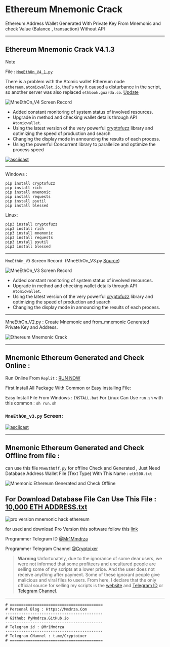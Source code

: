 # Ethereum Mnemonic Crack

Ethereum Address Wallet Generated With Private Key From Mnemonic and check Value (Balance , transaction) Without API

---
## Ethereum Mnemonic Crack V4.1.3

>[!NOTE]
>File : [ `MneEthOn_V4_1.py` ](https://github.com/Pymmdrza/EthereumMnemonicCrack/blob/mainx/MneEthOn_V4_1.py) 

There is a problem with the Atomic wallet Ethereum node  `ethereum.atomicwallet.io`, that's why it caused a disturbance in the script, so another server was also replaced `ethbook.guarda.co`. [Update](https://github.com/Pymmdrza/EthereumMnemonicCrack/blob/mainx/MneEthOn_V4_1.py)


![MneEthOn_V4 Screen Record](https://raw.githubusercontent.com/Pymmdrza/EthereumMnemonicCrack/mainx/MneEth_V4_Screen.gif 'MneEthOn_V4 ScreenRecord')

- Added constant monitoring of system status of involved resources.
- Upgrade in method and checking wallet details through API `Atomicwallet`.
- Using the latest version of the very powerful [cryptofuzz](https://cryptofuzz.readthedocs.io/en/latest/ 'cryptofuzz document') library and optimizing the speed of production and search
- Changing the display mode in announcing the results of each process.
- Using the powerful Concurrent library to parallelize and optimize the process speed

[![asciicast](https://asciinema.org/a/647692.svg)](https://asciinema.org/a/647692)

---

Windows : 

```
pip install cryptofuzz
pip install rich
pip install mnemonic
pip install requests
pip install psutil
pip install blessed
```

Linux: 
```
pip3 install cryptofuzz
pip3 install rich
pip3 install mnemonic
pip3 install requests
pip3 install psutil
pip3 install blessed
```


---
`MneEthOn_V3` Screen Record: (MneEthOn_V3.py [Source](https://github.com/Pymmdrza/EthereumMnemonicCrack/blob/mainx/MneEthOn_V3.py))

![MneEthOn_V3 Screen Record](https://raw.githubusercontent.com/Pymmdrza/EthereumMnemonicCrack/mainx/MneEth_V3_Screen.gif 'MneEthOn_V3 ScreenRecord')

- Added constant monitoring of system status of involved resources.
- Upgrade in method and checking wallet details through API `Atomicwallet`.
- Using the latest version of the very powerful [cryptofuzz](https://cryptofuzz.readthedocs.io/en/latest/ 'cryptofuzz document') library and optimizing the speed of production and search
- Changing the display mode in announcing the results of each process.


---

MneEthOn_V2.py : Create Mnemonic and from_mnemonic Generated Private Key and Address.

![Ethereum Mnemonic Crack](https://raw.githubusercontent.com/Pymmdrza/EthereumMnemonicCrack/mainx/MneEthOn_V2.JPG)

---
## Mnemonic Ethereum Generated and Check Online :


Run Online From `Replit` : [RUN NOW](https://replit.com/@Pymmdrza/EthereumMnemonic?v=1)

First Install All Package With Common or Easy installing File:


Easy Install File From Windows : `INSTALL.bat` For Linux Can Use `run.sh` with this common : `sh run.sh`


### `MneEthOn_v3.py` Screen:


[![asciicast](https://asciinema.org/a/549511.svg)](https://asciinema.org/a/549511)


---
## Mnemonic Ethereum Generated and Check Offline from file :

can use this file `MneEthOff.py` for offline Check and Generated , Just Need Database Address Wallet File (Text Type) With This Name : `eth500.txt`

![Mnemonic Ethereum Generated and Check Offline](https://raw.githubusercontent.com/Pymmdrza/EthereumMnemonicCrack/mainx/MneEthOff.JPG)

For Download Database File Can Use This File : [10,000 ETH ADDRESS.txt](https://github.com/Pymmdrza/Rich-Address-Wallet/blob/main/10000ETHRichAddress.md)
---

![pro version mnemonic hack ethereum](https://raw.githubusercontent.com/Pymmdrza/EthereumMnemonicCrack/mainx/eth--pro--win.JPG)

for used and download Pro Version this software follow this [link](https://mmdrza.com)


Programmer Telegram ID [@Mr1Mmdrza](https://t.me/Mr1Mmdrza)

Programmer Telegram Channel [@Cryptoixer](https://t.me/Cryptoixer)

> **Warning**
> Unfortunately, due to the ignorance of some dear users, we were not informed that some profiteers and uncultured people are selling some of my scripts at a lower price. And the user does not receive anything after payment. Some of these ignorant people give malicious and viral files to users. From here, I declare that the only official source for selling my scripts is the [website](https://mmdrza.com) and [Telegram ID](https://t.me/Mr1Mmdrza) or [Telegram Channel](https://t.me/Cryptoixer).

---
```
# =========================================
# Personal Blog : Https://Mmdrza.Com 
-------------------------------------------
# Github: PyMmdrza.GitHub.io
-------------------------------------------
# Telegram id : @Mr1Mmdrza
-------------------------------------------
# Telegram CHannel : t.me/Cryptoixer
# =========================================
```
